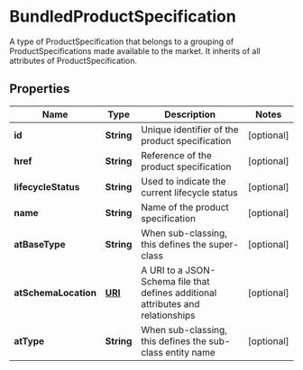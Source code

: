 

# BundledProductSpecification

A type of ProductSpecification that belongs to a grouping of ProductSpecifications made available to the market. It inherits of all attributes of ProductSpecification.
## Properties

Name | Type | Description | Notes
------------ | ------------- | ------------- | -------------
**id** | **String** | Unique identifier of the product specification |  [optional]
**href** | **String** | Reference of the product specification |  [optional]
**lifecycleStatus** | **String** | Used to indicate the current lifecycle status |  [optional]
**name** | **String** | Name of the product specification |  [optional]
**atBaseType** | **String** | When sub-classing, this defines the super-class |  [optional]
**atSchemaLocation** | [**URI**](URI.md) | A URI to a JSON-Schema file that defines additional attributes and relationships |  [optional]
**atType** | **String** | When sub-classing, this defines the sub-class entity name |  [optional]



